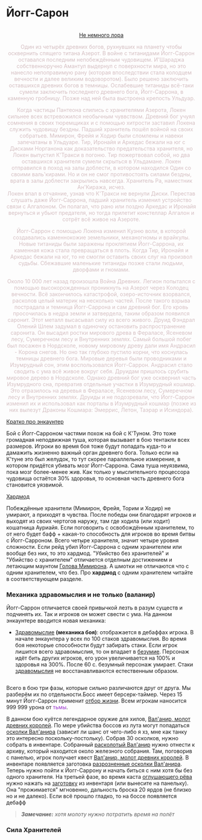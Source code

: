 # Йогг-Сарон #

![]()

<p align="center"><u> Не немного лора</u></p>
<p align="center">
  <span style="color:#d4bec1">Один из четырёх древних богов, рухнувших на планету чтобы осквернить спящего титана Азерот. В войне с титанидами Йогг-Саррон оставался последним непобеждённым чудовищем. И'Шараджа собственноручно Амантул выдернул с поверхности мира, но это нанесло непоправимую рану (которая впоследствии стала колодцем вечности и далее великим водоворотом). Было решено заключить оставшихся древних богов в темницы. Ослабевшие титаниды всё-таки сумели заключить последнего древнего бога, Йогг-Саррона, в каменную гробницу. Позже над ней была выстроена крепость Ульдуар.</span>
</p>

 <p align="center">
 <span style="color:#d4bec1"> Когда частицы Пантеона слились с хранителями Азерота, Локен сильнее всех встревожился необычным чуввством. Древний бог учуял сомнения в своих тюремщиках и с помощью хитрости заставил Локена служить чудовищу бездны. Падший хранитель пошёл войной на своих собратьев. Мимирон, Фрейя и Ходир были сломлены и навеки запечатаны в Ульдуаре. Тир, Иронайя и Аркедас бежали на юг с Дисками Норганона как доказательство предательства хранителя, но Локен выпустил К'Тракси в погоню. Тир пожертвовал собой, но два оставшихся хранителя сумели скрыться в Ульдамане. Локен отправился в поход на залы доблести, в котором находился Один со своими валь'кирами. Но и он не смог противостоять силами бездны, врата в залы доблести закрылись навсегда. Хранитель Ра, наместник Ан'Киража, исчез. <br> Локен впал в отчаяние, узнав что К'Тракси не вернули Диски. Перестав слушать даже Йогг-Саррона, падший хранитель изменил устройство связи с Алгалоном. Он полагал, что рано или поздно Аркедас и Иронайя вернуться и убьют предателя, но тогда прилетит констеллар Алгалон и сотрёт всё живое на Азероте.
 </span>
</p>

<p align="center">
 <span style="color:#d4bec1"> Йогг-Саррон с помощью Локена изменил Кузню воли, в которой создавались каменнокожие земельники, механогномы и врайкулы. Новые титаниды были заражены проклятием Йогг-Саррона, их каменная кожа стала превращаться в плоть. Когда Тир, Иронайя и Аркедас бежали на юг, то не смогли оставить своих слуг на произвол судьбы. Сбежавшие маленькие титаниды позже стали людьми, дворфами и гномами. 
 </span>
</p>

<p align="center">
 <span style="color:#d4bec1"> Около 10 000 лет назад произошла Война Древних. Легион попытался с помощью высокорожденных проникнуть на Азерот через Колодец вечности. Всё закончилось катастрофой, озеро-источник взорвался, расколов целый материк на несколько частей. После такого взрыва пострадала и темница Йогг-Саррона и сам древний бог. Его кровь просочилась в недра земли и затвердела, таким образом появился саронит. Этот металл высасывал силу из всего живого. Друид Фэндрал Олений Шлем задумал в одиночку остановить распространение саронита. Он высадил ростки мирового древа в Фераласе, Ясеневом лесу, Сумеречном лесу и Внутренних землях. Самый большой побег был посажен в Нордсколе, новому мировому древу дали имя Андрасил - Корона снегов. Но оно так глубоко пустило корни, что коснулась темницы древнего бога. Мировые деревья были проводниками и Изумрудный сон, этим воспользовался Йогг-Саррон. Андрасил стало сводить с ума всё живое вокруг себя. Друидам пришлось срубить мировое дерево в Нордсколе. Однако древний бог уже осквернил часть Изумрудного сна, превратив отдельные участки в Изумрудный кошмар. Это отразилось на деревья в Фераласе, Ясеневом лесу, Сумеречном лесу и Внутренних землях. Друиды и не подозревали, что Йогг-Саррон изменил их и использовал как порталы в Изумрудный кошмар (позже из них вылезут Драконы Кошмара: Эмеррис, Летон, Таэрар и Исиндора).
 </span>
</p>

<u>Кратко про энкаунтер</u>

Бой с Йогг-Сарроном частями похож на бой с К'Туном. Это тоже громадная неподвижная туша, которая вызывает в бою тентакли всех размеров. Игроки во время боя тоже будут попадать куда-то и дамажить жизненно важный орган древнего бога. Только если на К'туне это был желудок, то тут скорее параллельное измерение, в котором придётся убивать мозг Йогг-Саррона. Сама туша неуязвима, пока мозг более-менее жив. Как только у мыслительного процессора чудовища остаётся 30% здоровья, то основная часть древнего бога становится уязвимой. 

<u>Хардмод</u>

Побеждённые хранители (Мимирон, Фрейя, Торим и Ходир) не умирают, а приходят в чувства. После победы они благодарят игроков и выходят из своих чертогов наружу, там где ходила (или ходит) кошатница Ауриайя. Если поговорить с освобождённым хранителем, то от него будет бафф + какая-то способность для игроков во время битвы с Йогг-Сарроном. Всего четыре хранителя, значит четыре уровня сложности. Если рейд убил Йогг-Саррона с одним хранителем или вообще без них, то это хардмод. "Убийство без хранителей" и "Убийство с хранителем" отличается отделным достижением и летающим маунтом [Голова Мимирона](https://www.wowhead.com/wotlk/ru/item=45693). А шмотки не отличаются что с одним хранителем, что без. Про **хардмод** с одним хранителем читайте в соответствующем разделе. 

### Механика здравомыслия и не только (валанир) ###

Йогг-Саррон отличается своей привычкой лезть в разум существ и подчинять их. Так и игроков он может свести с ума. На данном энкаунтере вводится новая механика:

 - [Здравомыслие](https://www.wowhead.com/wotlk/ru/spell=63050) **(механика боя)**: отображается в дебаффах игрока. В начале энкаунтера у всех по 100 стаков здравомыслия. Во время боя некоторые способности будут забирать стаки. Если игрок лишится всего здравомыслия, то он впадает в [безумие](https://www.wowhead.com/wotlk/ru/spell=63120). Персонаж идёт бить других игроков, его урон увеличивается на 100% и здоровья на 300%. После 60 с. безумный персонаж умирает. Стаки [здравомыслия](https://www.wowhead.com/wotlk/ru/spell=63050) не восстанавливаются естественным образом.

![]()

Всего в бою три фазы, которые сильно различаются друг от друга. Мы разберём их по отдельности.Босс имеет берсерк-таймер. Через 15 минут Йогг-Саррон применит [отбор жизни](https://www.wowhead.com/wotlk/ru/spell=64166). Всем игрокам наносится 999 999 урона от <span style="color:DarkOrchid">тьмы</span>. 

В данном бою куётся легендарное оружие для хилов, [Вал'анир, молот древних королей](https://www.wowhead.com/wotlk/ru/item=46017). По мере убийства боссов из лута могут попадаться [осколки Вал'анира](https://www.wowhead.com/wotlk/ru/item=45038) (зависит ли шанс от чего-либо я хз, мне как танку это интересно поскольку-постольку). Собрав 30 осколков, нужно собрать в инвентаре. Собранный [расколотый Вал'анир](https://www.wowhead.com/wotlk/ru/item=45039) нужно отнести к архиву, который находится около железного собрания. Там, поговорив с панелью, игрок получает квест [Вал'анир, молот древних королей](https://www.wowhead.com/wotlk/ru/quest=13629). В инвентаре появляется заготовка [разрозненные осколки Вал'анира](https://www.wowhead.com/wotlk/ru/item=45896). Теперь нужно пойти к Йогг-Саррону и начать биться с ним хотя бы без одного хранителя. На третьей фазе, во время каста [оглушающего рёва](https://www.wowhead.com/wotlk/ru/spell=64189) нужно нажать на [заготовку](https://www.wowhead.com/wotlk/ru/item=45896) из инвентаря (или вынесите на панельку). Она "прожимается" мгновенно, дальность броска 20 ярдов (не близко но и не далеко). Если всё прошло гладко, то на боссе появляется дебафф

>***Замечание:** хотя молоту нужно потратить время на полёт*

### Сила Хранителей ###

